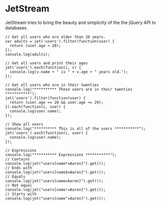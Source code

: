 # JetStream

JetStream tries to bring the beauty and simplicity of the the jQuery API to databases.
    
    // Get all users who are older than 20 years.
    var adults = jet('users').filter(function(user) {
      return (user.age > 20);
    });
    console.log(adults);
    
    // Get all users and print their ages
    jet('users').each(function(i, v) {
      console.log(v.name + " is " + v.age + " years old.");
    });
    
    // Get all users who are in their twenties
    console.log("********** These users are in their twenties ***********");
    jet('users').filter(function(user) {
      return (user.age >= 20 && user.age <= 29);
    }).each(function(i, user) {
      console.log(user.name);
    });
    
    // Show all users
    console.log("********** This is all of the users ***********");
    jet('users').each(function(i, user) {
      console.log(user.name);
    });
    
    // Expressions
    console.log("********** Expressions ***********");
    // Contains
    console.log(jet("users[name*=Aaron]").get());
    // Ends with
    console.log(jet("users[name$=Aaron]").get());
    // Equals
    console.log(jet("users[name=Aaron]").get());
    // Not equal
    console.log(jet("users[name!=Aaron]").get());
    // Starts with
    console.log(jet("users[name^=Aaron]").get());